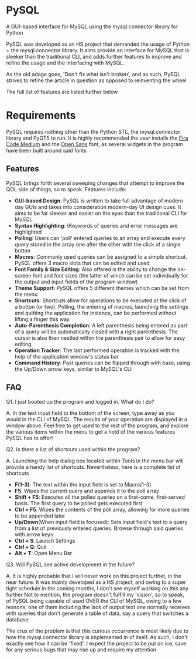 # PySQL
A GUI-based interface for MySQL using the mysql.connector library for Python

PySQL was developed as an HS project that demanded the usage of Python + the mysql.connector library. It aims provide an interface for MySQL that is sleeker than the traditional CLI, and adds further features to improve and refine the usage and the interfacing with MySQL.

As the old adage goes, 'Don't fix what isn't broken', and as such, PySQL strives to refine the article in question as opposed to reinventing the wheel

The full list of features are listed further below


# Requirements

PySQL requires nothing other than the Python STL, the mysql.connector library and PyQT5 to run. It is highly recommended the user installs the [Fira Code Medium](https://github.com/tonsky/FiraCode) and the [Open Sans](https://fonts.google.com/specimen/Open+Sans) font, as several widgets in the program have been built around said fonts

## Features

PySQL brings forth several sweeping changes that attempt to improve the QOL side of things, so to speak. Features include:
	
 - **GUI-based Design**: PySQL is written to take full advantage of modern day GUIs and takes into consideration modern-day UI design cues. It aims to be far sleeker and easier on the eyes than the traditional CLI for MySQL
 - **Syntax Highlighting**: (Keywords of queries and error messages are highlighted
 - **Polling**: Users can 'poll' entered queries to an array and execute every query stored in the array one after the other with the click of a single button
 - **Macros**: Commonly used queries can be assigned to a simple shortcut. PySQL offers 3 macro slots that can be edited and used
 - **Font Family & Size Editing**: Also offered is the ability to change the on-screen font and font sizes (the latter of which can be set individually for the output and input fields of the program window)
 - **Theme Support**: PySQL offers 5 different themes which can be set from the menu
 - **Shortcuts**: Shortcuts allow for operations to be executed at the click of a button (or two). Polling, the entering of macros, launching the settings and quitting the application for instance, can be performed without lifting a finger this way
 - **Auto-Parenthesis Completion**: A left parenthesis being entered as part of a query will be automatically closed with a right parenthesis. The cursor is also then nestled within the parenthesis pair to allow for easy editing
 - **Operation Tracker**: The last performed operation is tracked with the help of the application window's status bar
 - **Command History**: Past queries can be flipped through with ease, using the Up/Down arrow keys, similar to MySQL's CLI

## FAQ

Q1. I just booted up the program and logged in. What do I do?

A. In the text input field to the bottom of the screen, type away as you would in the CLI of MySQL. The results of your operation are displayed in a window above. 
Feel free to get used to the rest of the program, and explore the various items within the menu to get a hold of the various features PySQL has to offer!

Q2. Is there a list of shortcuts used within the program?

A. Launching the help dialog box located within Tools in the menu bar will provide a handy list of shortcuts. Nevertheless, here is a complete list of shortcuts

 - **F(1-3)**: The text within the input field is set to Macro(1-3)
 - **F5**: Wipes the current query and appends it to the poll array
 - **Shift + F5**: Executes all the polled queries on a first-come, first-served 		      basis. The first query to be polled gets executed first
 - **Ctrl + F5**: Wipes the contents of the poll array, allowing for more queries to be appended later
 - **Up/Down**(When input field is focused): Sets input field's text to a query from a list of previously entered queries. Browse through said queries with arrow keys
 - **Ctrl + S**: Launch Settings
 - **Ctrl + Q**: Quit
 - **Alt + T**: Open Menu Bar
 
 Q3. Will PySQL see active development in the future?
 
 A. It is highly probable that I will never work on this project further, in the near future. It was mainly developed as a HS project, and owing to a super tight schedule in the coming months, I don't see myself working on this any further
 Not to mention, the program doesn't fulfill my 'vision', so to speak, of PySQL being capable of used OVER the CLI of MySQL, owing to a few reasons, one of them including the lack of output text one normally receives with queries that don't generate a table of data, say a query that switches a database

The crux of the problem is that this curious occurrence is most likely due to how the mysql.connector library is implemented in of itself. As such, I don't exactly see how it can be 'fixed'. I expect the project to be put on ice, save for any serious bugs that may rise up and require my attention

